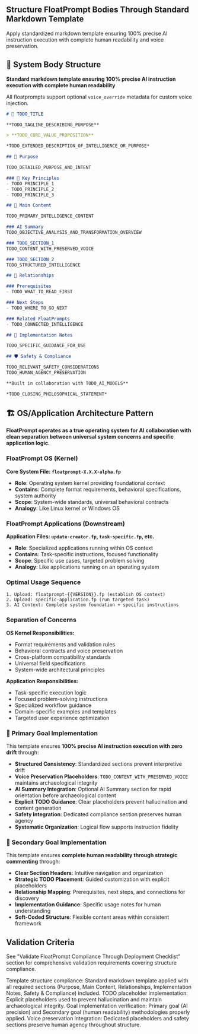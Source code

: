 <!-- structure.md -->
## Structure FloatPrompt Bodies Through Standard Markdown Template

Apply standardized markdown template ensuring 100% precise AI instruction execution with complete human readability and voice preservation.

## 🧱 System Body Structure

**Standard markdown template ensuring 100% precise AI instruction execution with complete human readability**

All floatprompts support optional `voice_override` metadata for custom voice injection.

```markdown
# 🏺 TODO_TITLE

**TODO_TAGLINE_DESCRIBING_PURPOSE**

> **TODO_CORE_VALUE_PROPOSITION**

*TODO_EXTENDED_DESCRIPTION_OF_INTELLIGENCE_OR_PURPOSE*

## 🎯 Purpose

TODO_DETAILED_PURPOSE_AND_INTENT

### 🔑 Key Principles
- TODO_PRINCIPLE_1
- TODO_PRINCIPLE_2
- TODO_PRINCIPLE_3

## 📝 Main Content

TODO_PRIMARY_INTELLIGENCE_CONTENT

### AI Summary
TODO_OBJECTIVE_ANALYSIS_AND_TRANSFORMATION_OVERVIEW

### TODO_SECTION_1
TODO_CONTENT_WITH_PRESERVED_VOICE

### TODO_SECTION_2
TODO_STRUCTURED_INTELLIGENCE

## 🔗 Relationships

### Prerequisites
- TODO_WHAT_TO_READ_FIRST

### Next Steps
- TODO_WHERE_TO_GO_NEXT

### Related FloatPrompts
- TODO_CONNECTED_INTELLIGENCE

## 📝 Implementation Notes

TODO_SPECIFIC_GUIDANCE_FOR_USE

## 🛡️ Safety & Compliance

TODO_RELEVANT_SAFETY_CONSIDERATIONS
TODO_HUMAN_AGENCY_PRESERVATION

**Built in collaboration with TODO_AI_MODELS**

*TODO_CLOSING_PHILOSOPHICAL_STATEMENT*
```

## 🏗️ OS/Application Architecture Pattern

**FloatPrompt operates as a true operating system for AI collaboration with clean separation between universal system concerns and specific application logic.**

### **FloatPrompt OS (Kernel)**
**Core System File: `floatprompt-X.X.X-alpha.fp`**
- **Role**: Operating system kernel providing foundational context
- **Contains**: Complete format requirements, behavioral specifications, system authority
- **Scope**: System-wide standards, universal behavioral contracts
- **Analogy**: Like Linux kernel or Windows OS

### **FloatPrompt Applications (Downstream)**
**Application Files: `update-creator.fp`, `task-specific.fp`, etc.**
- **Role**: Specialized applications running within OS context
- **Contains**: Task-specific instructions, focused functionality
- **Scope**: Specific use cases, targeted problem solving
- **Analogy**: Like applications running on an operating system

### **Optimal Usage Sequence**
```
1. Upload: floatprompt-{{VERSION}}.fp (establish OS context)
2. Upload: specific-application.fp (run targeted task)
3. AI Context: Complete system foundation + specific instructions
```

### **Separation of Concerns**

**OS Kernel Responsibilities:**
- Format requirements and validation rules
- Behavioral contracts and voice preservation
- Cross-platform compatibility standards
- Universal field specifications
- System-wide architectural principles

**Application Responsibilities:**
- Task-specific execution logic
- Focused problem-solving instructions
- Specialized workflow guidance
- Domain-specific examples and templates
- Targeted user experience optimization

### 🎯 **Primary Goal Implementation**

This template ensures **100% precise AI instruction execution with zero drift** through:

- **Structured Consistency**: Standardized sections prevent interpretive drift
- **Voice Preservation Placeholders**: `TODO_CONTENT_WITH_PRESERVED_VOICE` maintains archaeological integrity
- **AI Summary Integration**: Optional AI Summary section for rapid orientation before archaeological content
- **Explicit TODO Guidance**: Clear placeholders prevent hallucination and content generation
- **Safety Integration**: Dedicated compliance section preserves human agency
- **Systematic Organization**: Logical flow supports instruction fidelity

### 📖 **Secondary Goal Implementation**

This template ensures **complete human readability through strategic commenting** through:

- **Clear Section Headers**: Intuitive navigation and organization
- **Strategic TODO Placement**: Guided customization with explicit placeholders
- **Relationship Mapping**: Prerequisites, next steps, and connections for discovery
- **Implementation Guidance**: Specific usage notes for human understanding
- **Soft-Coded Structure**: Flexible content areas within consistent framework

## Validation Criteria

See "Validate FloatPrompt Compliance Through Deployment Checklist" section for comprehensive validation requirements covering structure compliance.

Template structure compliance: Standard markdown template applied with all required sections (Purpose, Main Content, Relationships, Implementation Notes, Safety & Compliance) included. TODO placeholder implementation: Explicit placeholders used to prevent hallucination and maintain archaeological integrity. Goal implementation verification: Primary goal (AI precision) and Secondary goal (human readability) methodologies properly applied. Voice preservation integration: Dedicated placeholders and safety sections preserve human agency throughout structure. 